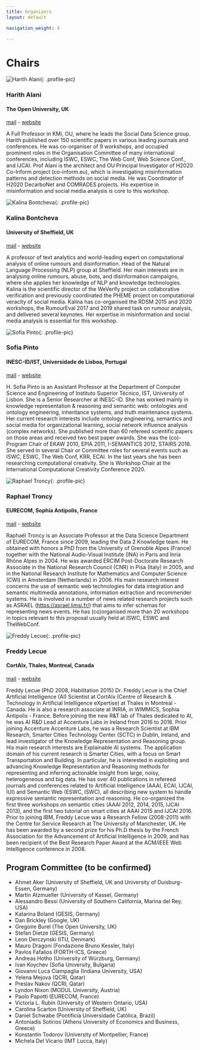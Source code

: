 ```yaml
---
title: Organizers
layout: default

navigation_weight: 4

---
```


# Chairs

<section markdown="1">

![Harith Alani](https://pbs.twimg.com/profile_images/1174632694829002757/SSnZPRf0_400x400.jpg){: .profile-pic}
### Harith Alani
#### The Open University, UK
[mail](mailto:h.alani@open.ac.uk) - [website](people.kmi.open.ac.uk/harith/)

<p class="textblock" markdown="1">

A Full Professor in KMi, OU, where he leads the Social Data Science group. Harith published over 150 scientific papers in various leading journals and conferences. He was co-organiser of 9 workshops, and occupied prominent roles in the Organisation Committee of many international conferences, including ISWC, ESWC, The Web Conf, Web Science Conf., and IJCAI. Prof Alani is the architect and OU Principal Investigator of H2020 Co-Inform project (co-inform.eu), which is investigating misinformation patterns and detection methods on social media. He was Coordinator of H2020 DecarboNet and COMRADES projects. His expertise in misinformation and social media analysis is core to this workshop.
</p>

</section>

<section markdown="1">

![Kalina Bontcheva](https://pbs.twimg.com/profile_images/339342509/kalina_400x400.jpg){: .profile-pic}
### Kalina Bontcheva
#### University of Sheffield, UK
[mail](mailto:k.bontcheva@sheffield.ac.uk) - [website](http://www.dcs.shef.ac.uk/~kalina/)

<p class="textblock" markdown="1">

A professor of text analytics and world-leading expert on computational analysis of online rumours and disinformation. Head of the Natural Language Processing (NLP) group at Sheffield. Her main interests are in analysing online rumours, abuse, bots, and disinformation campaigns, where she applies her knowledge of NLP and knowledge technologies. Kalina is the scientific director of the WeVerify project on collaborative verification and previously coordinated the PHEME project on computational veracity of social media. Kalina has co-organised the RDSM 2015 and 2020 workshops, the RumourEval 2017 and 2019 shared task on rumour analysis, and delivered several keynotes. Her expertise in misinformation and social media analysis is essential for this workshop.
</p>

</section>

<section markdown="1">


![Sofia Pinto](https://0.academia-photos.com/31165373/10656527/11896545/s200_sofia.pinto.jpg){: .profile-pic}
### Sofia Pinto
#### INESC-ID/IST, Universidade de Lisboa, Portugal
[mail](mailto:sofia.pinto@tecnico.ulisboa.pt) - [website](https://www.inesc-id.pt/member/413/)

<p class="textblock" markdown="1">

H. Sofia Pinto is an Assistant Professor at the Department of Computer Science and Engineering of Instituto Superior Técnico, IST, University of Lisbon.  She is a Senior Researcher at INESC-ID.  She has worked mainly in knowledge representation & reasoning and semantic web: ontologies and ontology engineering, inheritance systems, and truth maintenance systems. Her current research interests include ontology engineering, semantics and social media for organizational learning, social network influence analysis (complex networks). She published more than 60 refereed scientific papers on those areas and received two best paper awards. She was the (co)-Program Chair of EKAW 2010, EPIA 2011, I-SEMANTICS 2012, STAIRS 2016. She served in several Chair or Committee roles for several events such as ISWC, ESWC, The Web Conf, KRR, ECAI. In the last years she has been researching  computational creativity. She is Workshop Chair at the International Computational Creativity Conference 2020.
</p>

</section>

<section markdown="1">



![Raphael Troncy](https://pbs.twimg.com/profile_images/458965276285878272/SZ7b6HyG_400x400.jpeg){: .profile-pic}
### Raphael Troncy
#### EURECOM, Sophia Antipolis, France
[mail](mailto:raphael.troncy@eurecom.fr) - [website](http://www.eurecom.fr/~troncy/)

<p class="textblock" markdown="1">

Raphaël Troncy is an Associate Professor at the Data Science Department of EURECOM, France since 2009, leading the Data 2 Knowledge team. He obtained with honors a PhD from the University of Grenoble Alpes (France) together with the National Audio-Visual Institute (INA) in Paris and Inria Rhône Alpes in 2004. He was awarded ERCIM Post-Doctorate Research Associate in the National Research Council (CNR) in Pisa (Italy) in 2005, and in the National Research Institute for Mathematics and Computer Science (CWI) in Amsterdam (Netherlands) in 2006. His main research interest concerns the use of semantic web technologies for data integration and semantic multimedia annotations, information extraction and recommender systems. He is involved in a number of news related research projects such as ASRAEL (https://asrael.limsi.fr/) that aims to infer schemas for representing news events. He has (co)organised more than 20 workshops in topics relevant to this proposal usually held at ISWC, ESWC and TheWebConf.
</p>

</section>

<section markdown="1">


![Freddy Lecue](https://pbs.twimg.com/profile_images/552883563238920193/1_gVArDH_400x400.png){: .profile-pic}
### Freddy Lecue
#### CortAIx, Thales, Montreal, Canada
[mail](mailto:freddy.lecue@thalesgroup.com) - [website](http://www-sop.inria.fr/members/Freddy.Lecue/)

<p class="textblock" markdown="1">

Freddy Lecue (PhD 2008, Habilitation 2015) Dr. Freddy Lecue is the Chief Artificial Intelligence (AI) Scientist at CortAIx (Centre of Research & Technology in Artificial Intelligence eXpertise) at Thales in Montreal - Canada. He is also a research associate at INRIA, in WIMMICS, Sophia Antipolis - France. Before joining the new R&T lab of Thales dedicated to AI, he was AI R&D Lead at Accenture Labs in Ireland from 2016 to 2018. Prior joining Accenture Accenture Labs, he was a Research Scientist at IBM Research, Smarter Cities Technology Center (SCTC) in Dublin, Ireland, and lead investigator of the Knowledge Representation and Reasoning group. His main research interests are Explainable AI systems. The application domain of his current research is Smarter Cities, with a focus on Smart Transportation and Building. In particular, he is interested in exploiting and advancing Knowledge Representation and Reasoning methods for representing and inferring actionable insight from large, noisy, heterogeneous and big data. He has over 40 publications in refereed journals and conferences related to Artificial Intelligence (AAAI, ECAI, IJCAI, IUI) and Semantic Web (ESWC, ISWC), all describing new system to handle expressive semantic representation and reasoning. He co-organized the first three workshops on semantic cities (AAAI 2012, 2014, 2015, IJCAI 2013), and the first two tutorial on smart cities at AAAI 2015 and IJCAI 2016. Prior to joining IBM, Freddy Lecue was a Research Fellow (2008-2011) with the Centre for Service Research at The University of Manchester, UK. He has been awarded by a second prize for his Ph.D thesis by the French Association for the Advancement of Artificial Intelligence in 2009, and has been recipient of the Best Research Paper Award at the ACM/IEEE Web Intelligence conference in 2008.
</p>

</section>

<section markdown="1">


# Program Committee (to be confirmed)

- Ahmet Aker (University of Sheffield, UK and University of Duisburg-Essen, Germany)
- Martin Atzmueller (University of Kassel, Germany)
- Alessandro Bessi (University of Southern California, Marina del Rey, USA)
- Katarina Boland (GESIS, Germany)
- Dan Brickley (Google, UK)
- Gregoire Burel (The Open University, UK)
- Stefan Dietze (GESIS, Germany)
- Leon Derczynski (ITU, Denmark)
- Mauro Dragoni (Fondazione Bruno Kessler, Italy)
- Pavlos Fafalios (FORTH-ICS, Greece)
- Andreas Hotho (University of Würzburg, Germany)
- Ivan Koychev (Sofia University, Bulgaria)
- Giovanni Luca Ciampaglia (Indiana University, USA)
- Yelena Mejova (QCRI, Qatar)
- Preslav Nakov (QCRI, Qatar)
- Lyndon Nixon (MODUL University, Austria)
- Paolo Papotti (EURECOM, France)
- Victoria L. Rubin (University of Western Ontario, USA)
- Carolina Scarton (University of Sheffield, UK)
- Daniel Schwabe (Pontificia Universidade Católica, Brazil)
- Antoniadis Sotirios (Athens University of Economics and Business, Greece)
- Konstantin Todorov (University of Montpellier, France)
- Michela Del Vicario (IMT Lucca, Italy)
